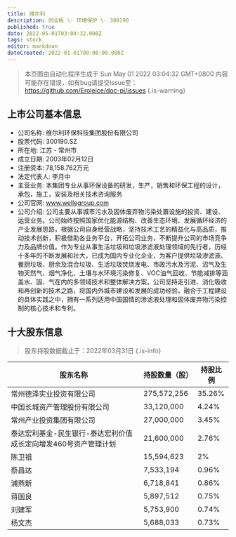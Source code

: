 ```yaml
---
title: 维尔利
description: 创业板 \- 环境保护 \- 300190
published: true
date: 2022-05-01T03:04:32.000Z
tags: stock
editor: markdown
dateCreated: 2022-01-01T00:00:00.000Z
---
```


> 本页面由自动化程序生成于 Sun May 01 2022 03:04:32 GMT+0800
> 内容可能存在错误，如有bug请提交issue至：https://github.com/Eroleice/doc-pi/issues
{.is-warning}

## 上市公司基本信息
- 公司名称: 维尔利环保科技集团股份有限公司
- 股票代码: 300190.SZ
- 所在地: 江苏 - 常州市
- 成立日期: 2003年02月12日
- 注册资本: 78,158.762万元
- 法定代表人: 李月中
- 主营业务: 本集团专业从事环保设备的研发，生产，销售和环保工程的设计，承包，施工，安装及相关技术咨询服务
- 公司官网: www.wellegroup.com
- 公司介绍: 公司主要从事城市污水及固体废弃物污染处置设施的投资、建设、运营业务。公司始终按照国家优化能源结构、改善生态环境、发展循环经济的产业发展思路，根据公司自身经营战略，坚持技术工艺的精益化与高品质，推动技术创新，积极借助各业务平台，开拓公司业务，不断提升公司的市场竞争力及品牌价值。作为专业从事生活垃圾和垃圾渗滤液处理领域的先行者，历经十多年的不断发展和壮大，已成为国内专业化企业，为客户提供垃圾渗滤液、餐厨垃圾、厨余及混合垃圾、生活垃圾焚烧发电、市政污水及污泥、沼气及生物天然气、烟气净化、土壤与水环境污染修复、VOC油气回收、节能减排等涵盖水、固、气在内的多领域技术和整体解决方案。公司坚持走引进、消化吸收和再创新的技术之路，将国内外城市建设和发展的成功经验，融合于工程建设的具体实践之中，拥有一系列适用中国国情的渗滤液处理和固体废弃物污染控制的核心技术和专利。


## 十大股东信息
> 股东持股数据截止于：2022年03月31日
{.is-info}

| 股东名称 | 持股数量（股） | 持股比例 |
| --- | --- | --- |
| 常州德泽实业投资有限公司 | 275,572,256 | 35.26% |
| 中国长城资产管理股份有限公司 | 33,120,000 | 4.24% |
| 常州产业投资集团有限公司 | 27,000,000 | 3.45% |
| 泰达宏利基金-民生银行-泰达宏利价值成长定向增发460号资产管理计划 | 21,600,000 | 2.76% |
| 陈卫祖 | 15,594,623 | 2% |
| 蔡昌达 | 7,533,194 | 0.96% |
| 浦燕新 | 6,718,841 | 0.86% |
| 蒋国良 | 5,897,512 | 0.75% |
| 刘建军 | 5,753,900 | 0.74% |
| 杨文杰 | 5,688,033 | 0.73% |




